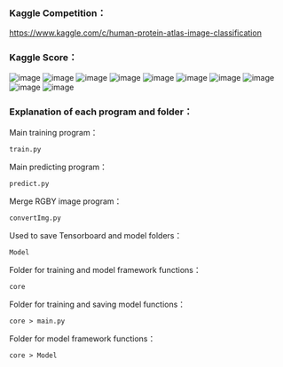 
### Kaggle Competition：
https://www.kaggle.com/c/human-protein-atlas-image-classification

### Kaggle Score：
![image](./Images/1.PNG=250x250)
![image](./Images/2.PNG=250x250)
![image](./Images/3.PNG=250x250)
![image](./Images/4.PNG=250x250)
![image](./Images/5.PNG=250x250)
![image](./Images/6.PNG=250x250)
![image](./Images/7.PNG=250x250)
![image](./Images/8.PNG=250x250)
![image](./Images/9.PNG=250x250)
![image](./Images/10.PNG=250x250)

### Explanation of each program and folder：
Main training program：
```
train.py
```

Main predicting program：
```
predict.py
```

Merge RGBY image program：
```
convertImg.py
```

Used to save Tensorboard and model folders：
```
Model
```

Folder for training and model framework functions：
```
core
```

Folder for training and saving model functions：
```
core > main.py
```

Folder for model framework functions：
```
core > Model
```